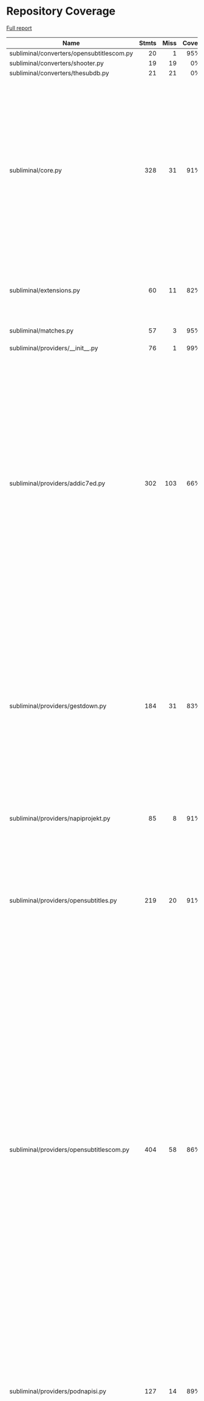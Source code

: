 # Repository Coverage

[Full report](https://htmlpreview.github.io/?https://github.com/Diaoul/subliminal/blob/python-coverage-comment-action-data/htmlcov/index.html)

| Name                                      |    Stmts |     Miss |   Cover |   Missing |
|------------------------------------------ | -------: | -------: | ------: | --------: |
| subliminal/converters/opensubtitlescom.py |       20 |        1 |     95% |        40 |
| subliminal/converters/shooter.py          |       19 |       19 |      0% |      3-37 |
| subliminal/converters/thesubdb.py         |       21 |       21 |      0% |      3-50 |
| subliminal/core.py                        |      328 |       31 |     91% |103-104, 133-134, 161-162, 167-169, 187-188, 194, 248-249, 318-320, 457-458, 491-501, 570-572, 625, 633-634 |
| subliminal/extensions.py                  |       60 |       11 |     82% |57-59, 71-72, 76-77, 99-100, 117-118 |
| subliminal/matches.py                     |       57 |        3 |     95% |70, 136, 145 |
| subliminal/providers/\_\_init\_\_.py      |       76 |        1 |     99% |       262 |
| subliminal/providers/addic7ed.py          |      302 |      103 |     66% |167-177, 252-258, 263, 279, 288-289, 311-339, 343-357, 376-406, 410-420, 430, 467-468, 479-489, 525, 528, 544-545, 557-558, 595, 602-603, 613, 626-627, 631 |
| subliminal/providers/gestdown.py          |      184 |       31 |     83% |113-119, 174, 188, 246, 252-254, 260-261, 283, 299-300, 329-330, 379, 386-387, 399, 402, 409-411, 416-417, 421 |
| subliminal/providers/napiprojekt.py       |       85 |        8 |     91% |70, 107, 117-122, 140 |
| subliminal/providers/opensubtitles.py     |      219 |       20 |     91% |108-112, 120, 128, 153-154, 164-167, 255, 333, 420, 422, 424, 426, 428, 430 |
| subliminal/providers/opensubtitlescom.py  |      404 |       58 |     86% |139, 293-297, 328, 347-348, 407, 415, 421-422, 430-431, 436, 438-439, 459-460, 473, 480-481, 493, 500, 507, 515, 532, 540-544, 557, 571, 590, 617, 620-622, 625, 633, 645, 649, 736, 743, 750-754, 762-763, 835, 837, 839, 841, 843, 845 |
| subliminal/providers/podnapisi.py         |      127 |       14 |     89% |64, 111, 136, 167-168, 171-172, 204-205, 219, 230, 235, 249-250 |
| subliminal/providers/tvsubtitles.py       |      166 |       15 |     91% |74, 148, 163, 176-177, 201, 237, 279, 298-299, 304, 319-320, 329-330 |
| subliminal/refiners/hash.py               |       74 |       19 |     74% |83-86, 97-107, 136-137, 146, 149 |
| subliminal/refiners/metadata.py           |       67 |       28 |     58% |34, 39-40, 51-55, 61-68, 75-76, 78-79, 84, 94-99, 101-105, 111 |
| subliminal/refiners/omdb.py               |      167 |       34 |     80% |29-31, 73-84, 97-98, 125-126, 128, 178, 201, 211-212, 217-218, 225-226, 252-253, 258-259, 266-267, 279-280, 311 |
| subliminal/refiners/tmdb.py               |      164 |       27 |     84% |25-27, 126, 132, 137, 181, 193-197, 209-213, 235-236, 242-243, 263, 280-281, 286-287, 295 |
| subliminal/refiners/tvdb.py               |      225 |       27 |     88% |39, 182, 184, 256, 273-279, 295, 311, 325, 329, 359-360, 364-365, 369, 375-376, 449-450, 452-453, 473-474 |
| subliminal/score.py                       |       87 |       18 |     79% |114-118, 153, 201-202, 204-205, 207-208, 210-211, 214-215, 229-230 |
| subliminal/subtitle.py                    |      193 |       29 |     85% |139, 199, 204-206, 249-251, 254, 257, 304, 307, 310, 313, 316, 340, 342, 345-354, 411, 436-437, 440 |
| subliminal/utils.py                       |       77 |        6 |     92% |132, 141, 155, 158, 160, 164 |
| subliminal/video.py                       |      127 |        3 |     98% |250, 383, 472 |
|                                 **TOTAL** | **3336** |  **527** | **84%** |           |

7 files skipped due to complete coverage.


## Setup coverage badge

Below are examples of the badges you can use in your main branch `README` file.

### Direct image

[![Coverage badge](https://raw.githubusercontent.com/Diaoul/subliminal/python-coverage-comment-action-data/badge.svg)](https://htmlpreview.github.io/?https://github.com/Diaoul/subliminal/blob/python-coverage-comment-action-data/htmlcov/index.html)

This is the one to use if your repository is private or if you don't want to customize anything.

### [Shields.io](https://shields.io) Json Endpoint

[![Coverage badge](https://img.shields.io/endpoint?url=https://raw.githubusercontent.com/Diaoul/subliminal/python-coverage-comment-action-data/endpoint.json)](https://htmlpreview.github.io/?https://github.com/Diaoul/subliminal/blob/python-coverage-comment-action-data/htmlcov/index.html)

Using this one will allow you to [customize](https://shields.io/endpoint) the look of your badge.
It won't work with private repositories. It won't be refreshed more than once per five minutes.

### [Shields.io](https://shields.io) Dynamic Badge

[![Coverage badge](https://img.shields.io/badge/dynamic/json?color=brightgreen&label=coverage&query=%24.message&url=https%3A%2F%2Fraw.githubusercontent.com%2FDiaoul%2Fsubliminal%2Fpython-coverage-comment-action-data%2Fendpoint.json)](https://htmlpreview.github.io/?https://github.com/Diaoul/subliminal/blob/python-coverage-comment-action-data/htmlcov/index.html)

This one will always be the same color. It won't work for private repos. I'm not even sure why we included it.

## What is that?

This branch is part of the
[python-coverage-comment-action](https://github.com/marketplace/actions/python-coverage-comment)
GitHub Action. All the files in this branch are automatically generated and may be
overwritten at any moment.